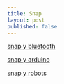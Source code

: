```yaml
---
title: Snap
layout: post
published: false
---
```


[snap y bluetooth](https://www.google.es/webhp?sourceid=chrome-instant&ion=1&espv=2&ie=UTF-8#q=snap%20arduino%20buetooth)

[snap y arduino](http://herramientas.educa.madrid.org/foros/viewtopic.php?f=28&t=2740&sid=ca1d2b359b7deb96b499850e157aea7f)

[snap y robots](http://www.instructables.com/id/The-SnapMobile-Start-Your-Physical-Computing-Engin/)
